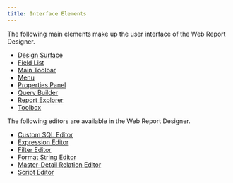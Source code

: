 ```yaml
---
title: Interface Elements
---
```

The following main elements make up the user interface of the Web Report Designer.
* [Design Surface](../../../interface-elements-for-web/articles/report-designer/interface-elements/design-surface.md)
* [Field List](../../../interface-elements-for-web/articles/report-designer/interface-elements/field-list.md)
* [Main Toolbar](../../../interface-elements-for-web/articles/report-designer/interface-elements/main-toolbar.md)
* [Menu](../../../interface-elements-for-web/articles/report-designer/interface-elements/menu.md)
* [Properties Panel](../../../interface-elements-for-web/articles/report-designer/interface-elements/properties-panel.md)
* [Query Builder](../../../interface-elements-for-web/articles/report-designer/interface-elements/query-builder.md)
* [Report Explorer](../../../interface-elements-for-web/articles/report-designer/interface-elements/report-explorer.md)
* [Toolbox](../../../interface-elements-for-web/articles/report-designer/interface-elements/toolbox.md)

The following editors are available in the Web Report Designer.
* [Custom SQL Editor](../../../interface-elements-for-web/articles/report-designer/interface-elements/custom-sql-editor.md)
* [Expression Editor](../../../interface-elements-for-web/articles/report-designer/interface-elements/expression-editor.md)
* [Filter Editor](../../../interface-elements-for-web/articles/report-designer/interface-elements/filter-editor.md)
* [Format String Editor](../../../interface-elements-for-web/articles/report-designer/interface-elements/format-string-editor.md)
* [Master-Detail Relation Editor](../../../interface-elements-for-web/articles/report-designer/interface-elements/master-detail-relation-editor.md)
* [Script Editor](../../../interface-elements-for-web/articles/report-designer/interface-elements/script-editor.md)